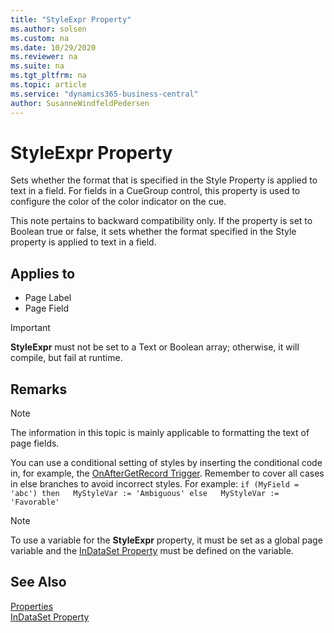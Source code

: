 ```yaml
---
title: "StyleExpr Property"
ms.author: solsen
ms.custom: na
ms.date: 10/29/2020
ms.reviewer: na
ms.suite: na
ms.tgt_pltfrm: na
ms.topic: article
ms.service: "dynamics365-business-central"
author: SusanneWindfeldPedersen
---
```

[//]: # (START>DO_NOT_EDIT)
[//]: # (IMPORTANT:Do not edit any of the content between here and the END>DO_NOT_EDIT.)
[//]: # (Any modifications should be made in the .xml files in the ModernDev repo.)
# StyleExpr Property
Sets whether the format that is specified in the Style Property is applied to text in a field. For fields in a CueGroup control, this property is used to configure the color of the color indicator on the cue.

This note pertains to backward compatibility only. If the property is set to Boolean true or false, it sets whether the format specified in the Style property is applied to text in a field.

## Applies to
-   Page Label
-   Page Field

[//]: # (IMPORTANT: END>DO_NOT_EDIT)

> [!IMPORTANT]  
> **StyleExpr** must not be set to a Text or Boolean array; otherwise, it will compile, but fail at runtime.

## Remarks  

> [!NOTE]  
> The information in this topic is mainly applicable to formatting the text of page fields. <!-- For information about how to use the **StyleExpr** property for configuring Cues, see [How to: Set Up Colored Indicators on Cues by Using the Style and StyleExpr Property](devenv-How-to-Set-Up-Colored-Indicators-on-Cues-by-Using-the-Style-and-StyleExpr-Property.md).  -->

You can use a conditional setting of styles by inserting the conditional code in, for example, the [OnAfterGetRecord Trigger](../triggers/devenv-onaftergetrecord-trigger.md). Remember to cover all cases in else branches to avoid incorrect styles. For example: `if (MyField = 'abc') then   MyStyleVar := 'Ambiguous' else   MyStyleVar := 'Favorable'`  

> [!NOTE]  
> To use a variable for the **StyleExpr** property, it must be set as a global page variable and the [InDataSet Property](devenv-indataset-property.md) must be defined on the variable.  
<!-- 
## See Also  
 [How to: Style Field Text on a Page](../How-to--Style-Field-Text-on-a-Page.md) -->

## See Also

[Properties](devenv-properties.md)   
[InDataSet Property](devenv-indataset-property.md)